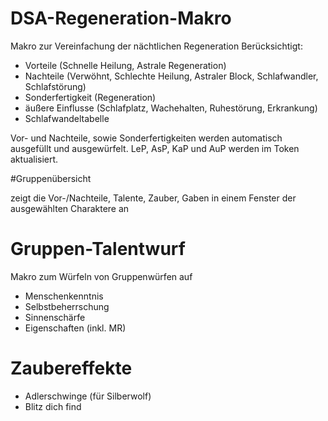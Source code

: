 # DSA-Regeneration-Makro

Makro zur Vereinfachung der nächtlichen Regeneration
Berücksichtigt:
- Vorteile (Schnelle Heilung, Astrale Regeneration)
- Nachteile (Verwöhnt, Schlechte Heilung, Astraler Block, Schlafwandler, Schlafstörung)
- Sonderfertigkeit (Regeneration)
- äußere Einflusse (Schlafplatz, Wachehalten, Ruhestörung, Erkrankung)
- Schlafwandeltabelle

Vor- und Nachteile, sowie Sonderfertigkeiten werden automatisch ausgefüllt und ausgewürfelt. 
LeP, AsP, KaP und AuP werden im Token aktualisiert.

#Gruppenübersicht

zeigt die Vor-/Nachteile, Talente, Zauber, Gaben in einem Fenster der ausgewählten Charaktere an


# Gruppen-Talentwurf

Makro zum Würfeln von Gruppenwürfen auf 
- Menschenkenntnis
- Selbstbeherrschung
- Sinnenschärfe
- Eigenschaften (inkl. MR)

# Zaubereffekte
- Adlerschwinge (für Silberwolf)
- Blitz dich find